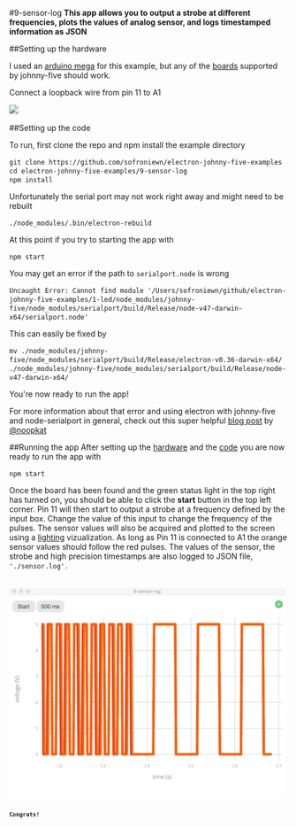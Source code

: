 #9-sensor-log
**This app allows you to output a strobe at different frequencies, plots the values of analog sensor, and logs timestamped information as JSON**

##Setting up the hardware

I used an [arduino mega](https://www.arduino.cc/en/Main/ArduinoBoardMega2560) for this example, but any of the [boards](http://johnny-five.io/platform-support/) supported by johnny-five should work.

Connect a loopback wire from pin 11 to A1

<img src="./app/icons/servo.png" width="500">

##Setting up the code


To run, first clone the repo and npm install the example directory

```
git clone https://github.com/sofroniewn/electron-johnny-five-examples
cd electron-johnny-five-examples/9-sensor-log
npm install
```

Unfortunately the serial port may not work right away and might need to be rebuilt

```
./node_modules/.bin/electron-rebuild
```

At this point if you try to starting the app with

```
npm start
```
You may get an error if the path to <code>serialport.node</code> is wrong

```
Uncaught Error: Cannot find module '/Users/sofroniewn/github/electron-johnny-five-examples/1-led/node_modules/johnny-five/node_modules/serialport/build/Release/node-v47-darwin-x64/serialport.node'
```

This can easily be fixed by

```
mv ./node_modules/johnny-five/node_modules/serialport/build/Release/electron-v0.36-darwin-x64/ ./node_modules/johnny-five/node_modules/serialport/build/Release/node-v47-darwin-x64/
```

You're now ready to run the app!

For more information about that error and using electron with johnny-five and node-serialport in general, check out this super helpful [blog post](http://meow.noopkat.com/using-node-serialport-in-an-electron-app/) by [@noopkat](https://github.com/noopkat)

##Running the app
After setting up the [hardware](https://github.com/sofroniewn/electron-johnny-five-examples/tree/master/9-sensor-log#setting-up-the-hardware) and the [code](https://github.com/sofroniewn/electron-johnny-five-examples/tree/master/9-sensor-log#setting-up-the-code) you are now ready to run the app with 

```
npm start
```

Once the board has been found and the green status light in the top right has turned on, you should be able to click the **start** button in the top left corner. Pin 11 will then start to output a strobe at a frequency defined by the input box. Change the value of this input to change the frequency of the pulses. The sensor values will also be acquired and plotted to the screen using a [lighting](http://lightning-viz.org/) vizualization. As long as Pin 11 is connected to A1 the orange sensor values should follow the red pulses. The values of the sensor, the strobe and high precision timestamps are also logged to JSON file, <code>'./sensor.log'<code>.

<img src="../assets/9-sensor-log.png" width="500">

**Congrats!**
